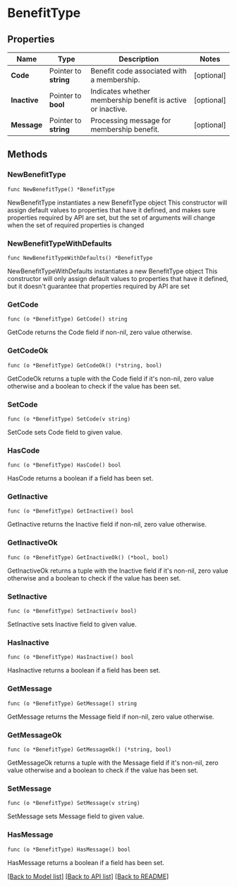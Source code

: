 # BenefitType

## Properties

Name | Type | Description | Notes
------------ | ------------- | ------------- | -------------
**Code** | Pointer to **string** | Benefit code associated with a membership. | [optional] 
**Inactive** | Pointer to **bool** | Indicates whether membership benefit is active or inactive. | [optional] 
**Message** | Pointer to **string** | Processing message for membership benefit. | [optional] 

## Methods

### NewBenefitType

`func NewBenefitType() *BenefitType`

NewBenefitType instantiates a new BenefitType object
This constructor will assign default values to properties that have it defined,
and makes sure properties required by API are set, but the set of arguments
will change when the set of required properties is changed

### NewBenefitTypeWithDefaults

`func NewBenefitTypeWithDefaults() *BenefitType`

NewBenefitTypeWithDefaults instantiates a new BenefitType object
This constructor will only assign default values to properties that have it defined,
but it doesn't guarantee that properties required by API are set

### GetCode

`func (o *BenefitType) GetCode() string`

GetCode returns the Code field if non-nil, zero value otherwise.

### GetCodeOk

`func (o *BenefitType) GetCodeOk() (*string, bool)`

GetCodeOk returns a tuple with the Code field if it's non-nil, zero value otherwise
and a boolean to check if the value has been set.

### SetCode

`func (o *BenefitType) SetCode(v string)`

SetCode sets Code field to given value.

### HasCode

`func (o *BenefitType) HasCode() bool`

HasCode returns a boolean if a field has been set.

### GetInactive

`func (o *BenefitType) GetInactive() bool`

GetInactive returns the Inactive field if non-nil, zero value otherwise.

### GetInactiveOk

`func (o *BenefitType) GetInactiveOk() (*bool, bool)`

GetInactiveOk returns a tuple with the Inactive field if it's non-nil, zero value otherwise
and a boolean to check if the value has been set.

### SetInactive

`func (o *BenefitType) SetInactive(v bool)`

SetInactive sets Inactive field to given value.

### HasInactive

`func (o *BenefitType) HasInactive() bool`

HasInactive returns a boolean if a field has been set.

### GetMessage

`func (o *BenefitType) GetMessage() string`

GetMessage returns the Message field if non-nil, zero value otherwise.

### GetMessageOk

`func (o *BenefitType) GetMessageOk() (*string, bool)`

GetMessageOk returns a tuple with the Message field if it's non-nil, zero value otherwise
and a boolean to check if the value has been set.

### SetMessage

`func (o *BenefitType) SetMessage(v string)`

SetMessage sets Message field to given value.

### HasMessage

`func (o *BenefitType) HasMessage() bool`

HasMessage returns a boolean if a field has been set.


[[Back to Model list]](../README.md#documentation-for-models) [[Back to API list]](../README.md#documentation-for-api-endpoints) [[Back to README]](../README.md)


